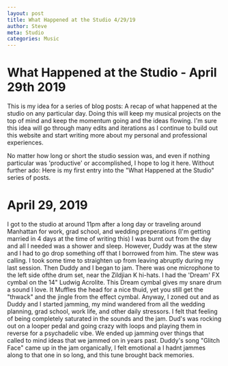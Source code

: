 ```yaml
---
layout: post
title: What Happened at the Studio 4/29/19
author: Steve
meta: Studio
categories: Music
---
```


# What Happened at the Studio - April 29th 2019   
This is my idea for a series of blog posts: A recap of what happened at the studio on any particular day. Doing this will keep my musical projects on the top of mind and keep the momentum going and the ideas flowing. I'm sure this idea will go through many edits and iterations as I continue to build out this website and start writing more about my personal and professional experiences. 

No matter how long or short the studio session was, and even if nothing particular was 'productive' or accomplished, I hope to log it here. Without further ado: Here is my first entry into the "What Happened at the Studio" series of posts. 

# April 29, 2019 
I got to the studio at around 11pm after a long day or traveling around Manhattan for work, grad school, and wedding preperations (I'm getting married in 4 days at the time of writing this) I was burnt out from the day and all I needed was a shower and sleep. However, Duddy was at the stew and I had to go drop something off that I borrowed from him. The stew was calling. I took some time to straighten up from leaving abruptly during my last session. Then Duddy and I began to jam. There was one microphone to the left side ofthe drum set, near the Zildjian K hi-hats. I had the 'Dream' FX cymbal on the 14" Ludwig Acrolite. This Dream cymbal gives my snare drum a sound I love. It Muffles the head for a nice thuid, yet you still get the "thwack" and the jingle from the effect cymbal. 
Anyway, I zoned out and as Duddy and I started jamming, my mind wandered from all the wedding planning, grad school, work life, and other daily stressors. I felt that feeling of being completely saturated in the sounds and the jam. Dud's was rocking out on a looper pedal and going crazy with loops and playing them in reverse for a psychadelic vibe. We ended up jamming over things that called to mind ideas that we jammed on in years past. Duddy's song "Glitch Face" came up in the jam organically, I felt emotional a I hadnt jammes along to that one in so long, and this tune brought back memories.            
